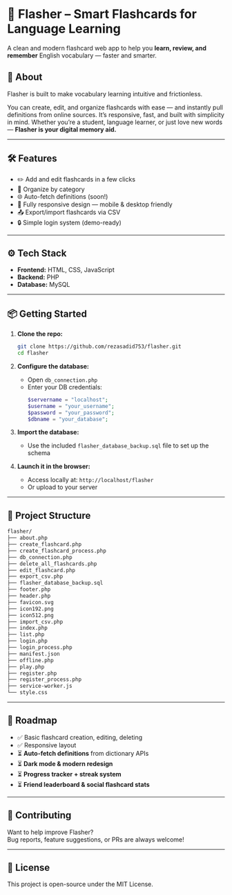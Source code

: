 # 🧠 Flasher – Smart Flashcards for Language Learning

A clean and modern flashcard web app to help you **learn, review, and remember** English vocabulary — faster and smarter.

## 🚀 About

Flasher is built to make vocabulary learning intuitive and frictionless.

You can create, edit, and organize flashcards with ease — and instantly pull definitions from online sources. It’s responsive, fast, and built with simplicity in mind. Whether you’re a student, language learner, or just love new words — **Flasher is your digital memory aid.**

---

## 🛠️ Features

- ✏️ Add and edit flashcards in a few clicks  
- 📂 Organize by category  
- 🌐 Auto-fetch definitions (soon!)  
- 📱 Fully responsive design — mobile & desktop friendly  
- 📤 Export/import flashcards via CSV  
- 🔒 Simple login system (demo-ready)

---

## ⚙️ Tech Stack

- **Frontend:** HTML, CSS, JavaScript  
- **Backend:** PHP  
- **Database:** MySQL  

---

## 📦 Getting Started

1. **Clone the repo:**
   ```bash
   git clone https://github.com/rezasadid753/flasher.git
   cd flasher
   ```

2. **Configure the database:**
   - Open `db_connection.php`
   - Enter your DB credentials:
     ```php
     $servername = "localhost";
     $username = "your_username";
     $password = "your_password";
     $dbname = "your_database";
     ```

3. **Import the database:**
   - Use the included `flasher_database_backup.sql` file to set up the schema

4. **Launch it in the browser:**
   - Access locally at: `http://localhost/flasher`
   - Or upload to your server

---

## 📁 Project Structure

```bash
flasher/
├── about.php
├── create_flashcard.php
├── create_flashcard_process.php
├── db_connection.php
├── delete_all_flashcards.php
├── edit_flashcard.php
├── export_csv.php
├── flasher_database_backup.sql
├── footer.php
├── header.php
├── favicon.svg
├── icon192.png
├── icon512.png
├── import_csv.php
├── index.php
├── list.php
├── login.php
├── login_process.php
├── manifest.json
├── offline.php
├── play.php
├── register.php
├── register_process.php
├── service-worker.js
└── style.css
```

---

## 🧬 Roadmap

- ✅ Basic flashcard creation, editing, deleting
- ✅ Responsive layout
- ⏳ **Auto-fetch definitions** from dictionary APIs  
- ⏳ **Dark mode & modern redesign**  
- ⏳ **Progress tracker + streak system**  
- ⏳ **Friend leaderboard & social flashcard stats**

---

## 🤝 Contributing

Want to help improve Flasher?  
Bug reports, feature suggestions, or PRs are always welcome!

---

## 📜 License

This project is open-source under the MIT License.
